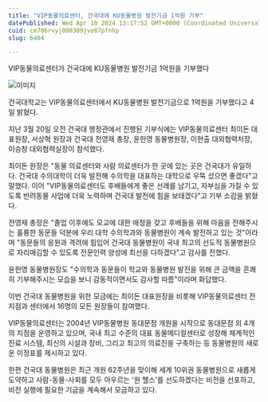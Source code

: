 ```yaml
---
title: "VIP동물의료센터, 건국대에 KU동물병원 발전기금 1억원 기부"
datePublished: Wed Apr 10 2024 13:17:52 GMT+0000 (Coordinated Universal Time)
cuid: cm706rvyj000309jve87pfnhp
slug: 6404

---
```



VIP동물의료센터가 건국대에 KU동물병원 발전기금 1억원을 기부했다

![이미지](https://cdn.hashnode.com/res/hashnode/image/upload/v1739260463770/339e8d23-a9be-4bf4-bb11-42ac8601579d.jpeg)

건국대학교는 VIP동물의료센터에서 KU동물병원 발전기금으로 1억원을 기부했다고 4일 밝혔다.

지난 3월 20일 오전 건국대 행정관에서 진행된 기부식에는 VIP동물의료센터 최이돈 대표원장, 서상혁 원장과 건국대 전영재 총장, 윤헌영 동물병원장, 이현출 대외협력처장, 이승창 대외협력실장이 참석했다.

최이돈 원장은 "동물 의료센터와 사람 의료센터가 한 곳에 있는 곳은 건국대가 유일하다. 건국대 수의대학이 더욱 발전해 수의학을 대표하는 대학으로 우뚝 섰으면 좋겠다"고 말했다. 이어 "VIP동물의료센터도 후배들에게 좋은 선례를 남기고, 자부심을 가질 수 있도록 반려동물 사업에 더욱 노력하며 건국대 발전에 힘을 보태겠다"고 기부 소감을 밝혔다.

전영재 총장은 "졸업 이후에도 모교에 대한 애정을 갖고 후배들을 위해 마음을 전해주시는 훌륭한 동문들 덕분에 우리 대학 수의학과와 동물병원이 계속 발전하고 있는 것"이라며 "동문들의 응원과 격려에 힘입어 건국대 동물병원이 국내 최고의 선도적 동물병원으로 자리매김할 수 있도록 전문인력 양성에 최선을 다하겠다"고 감사를 전했다.

윤헌영 동물병원장도 "수의학과 동문들이 학교와 동물병원 발전을 위해 큰 금액을 흔쾌히 기부해주시는 모습을 보니 감동적이면서도 감사할 따름"이라며 화답했다.

이번 건국대 동물병원을 위한 모금에는 최이돈 대표원장을 비롯해 VIP동물의료센터 전 지점과 센터에서 16명의 모든 원장들이 참여했다.

VIP동물의료센터는 2004년 VIP동물병원 동대문점 개원을 시작으로 동대문점 외 4개의 지점을 운영하고 있으며, 국내 최고 수준의 대표 동물메디컬센터로 성장해 체계적인 진료 시스템, 최신의 시설과 장비, 그리고 최고의 의료진을 구축하는 등 동물병원의 새로운 이정표를 제시하고 있다.

한편 건국대 동물병원은 최근 개원 62주년을 맞이해 세계 10위권 동물병원으로 새롭게 도약하고 사람-동물-사회를 모두 아우르는 '원 헬스'를 선도하겠다는 비전을 선포하고, 비전 실행에 필요한 기금을 계속해서 모금하고 있다.